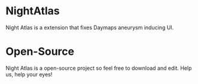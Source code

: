 # NightAtlas
Night Atlas is a extension that fixes Daymaps aneurysm inducing UI. 

# Open-Source
Night Atlas is a open-source project so feel free to download and edit. Help us, help your eyes!
